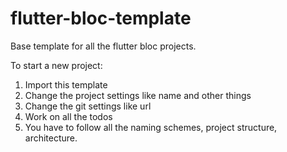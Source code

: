 # flutter-bloc-template

Base template for all the flutter bloc projects.

To start a new project:

1. Import this template
2. Change the project settings like name and other things
3. Change the git settings like url
4. Work on all the todos
5. You have to follow all the naming schemes, project structure, architecture.